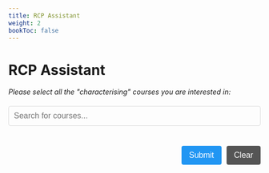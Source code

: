 ```yaml
---
title: RCP Assistant
weight: 2
bookToc: false
---
```


# RCP Assistant

<style>
    :root {
        --text-color: #333333;
        --item-bg-color: #f0f0f0;
        --result-bg-color: #f9f9f9;
        --result-border-color: #e0e0e0;
        --coverage-bg-color: #ddeffe;
    }
    @media (prefers-color-scheme: dark) {
        :root {
            --text-color: #e0e0e0;
            --item-bg-color: #1e1e1e;
            --result-bg-color: #1e1e1e;
            --result-border-color: #333333;
            --coverage-bg-color: #555555;
        }
    }
    #courseSelection {
        max-width: 1000px;
    }
    #description {
        margin-bottom: 20px;
        font-style: italic;
    }
    #courseList {
        list-style-type: none;
        padding: 0;
        display: grid;
        grid-template-columns: repeat(auto-fill, minmax(200px, 1fr));
        gap: 10px;
        margin-bottom: 20px;
    }
    #courseList li {
        background-color: var(--item-bg-color);
        border-radius: 4px;
        padding: 10px;
        height: auto;
        display: flex;
        align-items: center;
    }
    #courseList li label {
        display: flex;
        align-items: center;
        cursor: pointer;
        height: 100%;
        width: 100%;
        white-space: nowrap;
        overflow: hidden;
        text-overflow: ellipsis;
        color: var(--text-color);
    }
    #courseList li input[type="checkbox"] {
        margin-right: 10px;
        flex-shrink: 0;
    }
    .button-container {
        display: flex;
        justify-content: flex-end;
        gap: 10px;
        margin-top: 20px;
        max-width: 1000px;
    }
    button {
        padding: 10px 15px;
        border: none;
        border-radius: 4px;
        cursor: pointer;
        font-size: 16px;
    }
    .primary-button {
        background-color: #2196f3;
        color: white;
    }
    .primary-button:hover {
        background-color: #1e88e5;
    }
    .secondary-button {
        background-color: #555555;
        color: white;
    }
    .secondary-button:hover {
        background-color: #444444;
    }
    .tertiary-button {
        background-color: #ff9800;
        color: white;
        padding: 8px 12px;
        border: none;
        border-radius: 4px;
        cursor: pointer;
    }
    .tertiary-button:hover {
        background-color: #fb8c00;
    }
    #results {
        margin-top: 20px;
    }
    .result-item {
        background-color: var(--result-bg-color);
        border: 1px solid var(--result-border-color);
        box-shadow: 0 2px 4px rgba(0, 0, 0, 0.1);
        padding: 20px;
        margin-bottom: 20px;
        border-radius: 8px;
    }
    .result-title {
        font-size: 20px;
        font-weight: bold;
        color: #2196f3;
        margin-bottom: 10px;
    }
    .coverage-info {
        font-size: 16px;
        color: var(--text-color);
        background-color: var(--coverage-bg-color);
        padding: 5px 10px;
        border-radius: 4px;
        margin-bottom: 10px;
    }
    .covered-courses {
        font-style: italic;
        color: var(--text-color);
        margin-top: 10px;
        padding: 5px 0;
    }
    .exam-list {
        display: none;
        margin-top: 10px;
        padding-left: 20px;
    }
    .exam-list li {
        margin-bottom: 5px;
        word-wrap: break-word;
        overflow-wrap: anywhere;
    }
    .exam-list li.covered {
        font-weight: bold;
        color: #388e3c;
    }
    #searchContainer {
        margin-bottom: 20px;
    }
    #searchInput {
        width: 100%;
        max-width: 1000px;
        padding: 10px;
        font-size: 16px;
        border: 1px solid #ddd;
        border-radius: 4px;
        box-sizing: border-box;
        background-color: var(--bg-color);
        color: var(--text-color);
    }
    @media (prefers-color-scheme: dark) {
        .exam-list li.covered {
            color: #81c784;
        }
    }
    @media (max-width: 600px) {
        body {
            padding: 5px;
        }
        #courseList {
            grid-template-columns: 1fr;
            justify-items: center;
            padding: 0 10px;
        }
        #courseList li {
            font-size: 16px;
            padding: 10px;
            height: auto;
            min-height: 60px;
            width: calc(100% - 20px);
            max-width: 300px;
        }
        #courseList li label {
            display: flex;
            flex-wrap: nowrap;
            align-items: center;
            white-space: normal;
            overflow: visible;
            text-overflow: clip;
        }
        #courseList li input[type="checkbox"] {
            margin-right: 10px;
            flex-shrink: 0;
        }
        .button-container {
            flex-direction: column;
        }
        .button-container button {
            margin-bottom: 10px;
        }
    }
</style>
</head>
<body>
<p id="description">
    Please select all the "characterising" courses you are interested
    in:
</p>
<div id="searchContainer">
    <input
        type="text"
        id="searchInput"
        placeholder="Search for courses..."
    />
</div>
<div id="courseSelection">
    <ul id="courseList"></ul>
</div>
<div id="results" style="display: none">
    <h2>Top 5 Recommended Combinations:</h2>
    <div id="resultsList"></div>
</div>
<div class="button-container">
    <button
        onclick="calculateResults()"
        class="primary-button"
        id="calculateButton"
    >
        Submit
    </button>
    <button
        onclick="resetSelection()"
        class="secondary-button"
        id="resetButton"
    >
        Clear
    </button>
    <button
        onclick="editSelection()"
        class="primary-button"
        id="editButton"
        style="display: none"
    >
        Edit Selection
    </button>
</div>

<script>
    const data = [
        [
            "RCP in Algorithms",
            [
                "Advanced Algorithms",
                "Computational Complexity",
                "Cryptography",
                "Graph Theory",
                "Network Algorithms",
            ],
        ],
        [
            "RCP in Artificial Intelligence",
            [
                "Advanced Machine Learning",
                "Big Data Computing",
                "Computer Vision",
                "Deep Learning and Applied Artificial Intelligence",
                "Formal Methods for AI-Based Systems Engineering",
                "Natural Language Processing",
            ],
        ],
        [
            "RCP in Computational Models for Systems Design",
            [
                "Automatic Verification of Intelligent Systems",
                "Concurrent Systems",
                "Formal Methods for AI-Based Systems Engineering",
                "Mathematical Logic for Computer Science",
                "Models of Computation",
            ],
        ],
        [
            "RCP in Data Science",
            [
                "Advanced Machine Learning",
                "Big Data Computing",
                "Cloud Computing",
                "Data and Network Security",
                "Foundations of Data Science",
            ],
        ],
        [
            "RCP in Multimedia Computing and Interaction",
            [
                "Advanced Machine Learning",
                "Advanced Software Engineering",
                "Biometric Systems",
                "Computer Vision",
                "Deep Learning and Applied Artificial Intelligence",
                "Human-Computer Interaction on The Web",
                "Multimodal Interaction",
                "Natural Language Processing",
            ],
        ],
        [
            "RCP in Networks",
            [
                "Autonomous Networking",
                "Computer Network Performance",
                "Internet of Things",
                "Network Algorithms",
            ],
        ],
        [
            "RCP in Security",
            [
                "Biometric Systems",
                "Blockchain and Distributed Ledger Technologies",
                "Cryptography",
                "Data and Network Security",
                "Practical Network Defense",
                "Security in Software Applications",
            ],
        ],
        [
            "RCP in Software Engineering",
            [
                "Advanced Algorithms",
                "Advanced Software Engineering",
                "Automatic Verification of Intelligent Systems",
                "Blockchain and Distributed Ledger Technologies",
                "Concurrent Systems",
                "Distributed Systems",
                "Formal Methods for AI-Based Systems Engineering",
                "Security in Software Applications",
            ],
        ],
        [
            "RCP in Systems",
            [
                "Advanced Architectures",
                "Cloud Computing",
                "Concurrent Systems",
                "Distributed Systems",
            ],
        ],
    ];

    const allCourses = [
        ...new Set(data.flatMap(([, courses]) => courses)),
    ].sort();

    let results = [];

    function populateCourseList() {
        const courseList = document.getElementById("courseList");
        allCourses.forEach((course) => {
            const li = document.createElement("li");
            const checkbox = document.createElement("input");
            checkbox.type = "checkbox";
            checkbox.id = course;
            checkbox.name = course;
            checkbox.value = course;

            const label = document.createElement("label");
            label.htmlFor = course;
            label.appendChild(checkbox);
            label.appendChild(document.createTextNode(course));

            li.appendChild(label);
            courseList.appendChild(li);
        });
    }

    function getSelectedCourses() {
        return Array.from(
            document.querySelectorAll(
                '#courseList input[type="checkbox"]:checked',
            ),
        ).map((cb) => cb.value);
    }

    function combinations(arr, r) {
        if (r === 1) return arr.map((el) => [el]);
        return arr.flatMap((el, i) =>
            combinations(arr.slice(i + 1), r - 1).map((combo) => [
                el,
                ...combo,
            ]),
        );
    }

    function calculateResults() {
        const selectedCourses = getSelectedCourses();
        const groupCombinations = combinations(data, 2);

        results = groupCombinations.map(([group1, group2]) => {
            const set1 = new Set(group1[1]);
            const set2 = new Set(group2[1]);
            const unionSet = new Set([...set1, ...set2]);
            const coveredCourses = selectedCourses.filter((course) =>
                unionSet.has(course),
            );
            return {
                groups: [group1, group2],
                coverage: coveredCourses.length,
                coveredCourses: coveredCourses,
                allCourses: [...unionSet],
            };
        });

        results.sort((a, b) => b.coverage - a.coverage);

        displayResults(results.slice(0, 5), selectedCourses.length);
        document.getElementById("description").style.display = "none";
        document.getElementById("searchContainer").style.display =
            "none";

        window.scrollTo(0, 0);
    }

    function displayResults(results, totalSelected) {
        const resultsDiv = document.getElementById("results");
        const resultsList = document.getElementById("resultsList");
        resultsList.innerHTML = "";

        results.forEach((result, index) => {
            const resultItem = document.createElement("div");
            resultItem.className = "result-item";
            resultItem.innerHTML = `
            <div class="result-title">${result.groups[0][0]} + ${result.groups[1][0]}</div>
            <div class="coverage-info">Selected courses covered: ${result.coverage}/${totalSelected}</div>
            <p class="covered-courses">Covered courses: ${result.coveredCourses.join(", ")}</p>
            <button class="tertiary-button" onclick="toggleExamList(${index})">Show All Courses</button>
            <ul class="exam-list" id="examList${index}">
                ${result.allCourses
                    .map(
                        (course) => `
                    <li class="${result.coveredCourses.includes(course) ? "covered" : ""}">${course}</li>
                `,
                    )
                    .join("")}
            </ul>
        `;
            resultsList.appendChild(resultItem);
        });

        document.getElementById("courseSelection").style.display =
            "none";
        resultsDiv.style.display = "block";
        document.getElementById("calculateButton").style.display =
            "none";
        document.getElementById("resetButton").style.display = "none";
        document.getElementById("editButton").style.display =
            "inline-block";
    }

    function toggleExamList(index) {
        const examList = document.getElementById(`examList${index}`);
        const button = examList.previousElementSibling;

        const result = results[index];
        const sortedCourses = result.allCourses.slice().sort();

        examList.innerHTML = sortedCourses
            .map(
                (course) => `
                        <li class="${result.coveredCourses.includes(course) ? "covered" : ""}">${course}</li>
                    `,
            )
            .join("");

        examList.style.display =
            examList.style.display === "none" ||
            examList.style.display === ""
                ? "block"
                : "none";
        button.textContent =
            examList.style.display === "block"
                ? "Hide All Courses"
                : "Show All Courses";
    }

    function resetSelection() {
        document
            .querySelectorAll('#courseList input[type="checkbox"]')
            .forEach((checkbox) => (checkbox.checked = false));

        const searchInput = document.getElementById("searchInput");
        searchInput.value = "";
        searchCourses();

        window.scrollTo(0, 0);
    }

    function editSelection() {
        document.getElementById("results").style.display = "none";
        document.getElementById("courseSelection").style.display =
            "block";
        document.getElementById("calculateButton").style.display =
            "inline-block";
        document.getElementById("resetButton").style.display =
            "inline-block";
        document.getElementById("editButton").style.display = "none";
        document.getElementById("description").style.display = "block";
        document.getElementById("searchContainer").style.display =
            "block";
    }

    function populateCourseList() {
        const courseList = document.getElementById("courseList");
        allCourses.forEach((course) => {
            const li = document.createElement("li");
            const checkbox = document.createElement("input");
            checkbox.type = "checkbox";
            checkbox.id = course;
            checkbox.name = course;
            checkbox.value = course;

            const label = document.createElement("label");
            label.htmlFor = course;
            label.appendChild(checkbox);
            label.appendChild(document.createTextNode(course));

            li.appendChild(label);
            courseList.appendChild(li);
        });
    }

    function searchCourses() {
        const searchInput = document.getElementById("searchInput");
        const filter = searchInput.value.toLowerCase();
        const courseItems = document.querySelectorAll("#courseList li");

        courseItems.forEach((item) => {
            const text = item.textContent || item.innerText;
            if (text.toLowerCase().indexOf(filter) > -1) {
                item.style.display = "";
            } else {
                item.style.display = "none";
            }
        });
    }

    window.onload = function () {
        populateCourseList();
        document
            .getElementById("searchInput")
            .addEventListener("keyup", searchCourses);
    };
</script>
